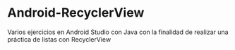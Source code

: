 # Android-RecyclerView
Varios ejercicios en Android Studio con Java con la finalidad de realizar una práctica de listas con RecyclerView
